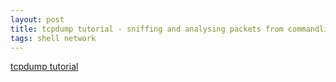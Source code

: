 ```yaml
---
layout: post
title: tcpdump tutorial - sniffing and analysing packets from commandline
tags: shell network
---
```


[tcpdump tutorial](http://www.binarytides.com/tcpdump-tutorial-sniffing-analysing-packets/)
